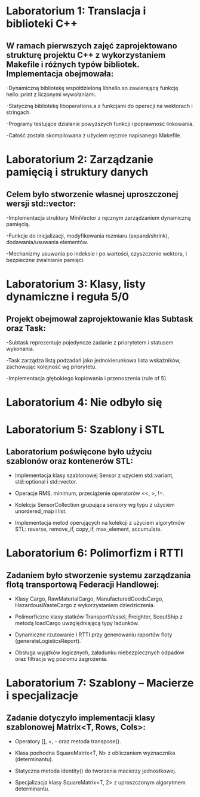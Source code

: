 # Laboratorium 1: Translacja i biblioteki C++ #
## W ramach pierwszych zajęć zaprojektowano strukturę projektu C++ z wykorzystaniem Makefile i różnych typów bibliotek. Implementacja obejmowała: ##

  -Dynamiczną bibliotekę współdzieloną libhello.so zawierającą funkcję hello::print z liczonymi wywołaniami.

  -Statyczną bibliotekę liboperations.a z funkcjami do operacji na wektorach i stringach.

  -Programy testujące działanie powyższych funkcji i poprawność linkowania.
  
  -Całość została skompilowana z użyciem ręcznie napisanego Makefile.
  

# Laboratorium 2: Zarządzanie pamięcią i struktury danych #

## Celem było stworzenie własnej uproszczonej wersji std::vector<char>: ##

  -Implementacja struktury MiniVector z ręcznym zarządzaniem dynamiczną pamięcią.

   -Funkcje do inicjalizacji, modyfikowania rozmiaru (expand/shrink), dodawania/usuwania elementów.

  -Mechanizmy usuwania po indeksie i po wartości, czyszczenie wektora, i bezpieczne zwalnianie pamięci.
  
# Laboratorium 3: Klasy, listy dynamiczne i reguła 5/0 #

## Projekt obejmował zaprojektowanie klas Subtask oraz Task: ##

  -Subtask reprezentuje pojedyncze zadanie z priorytetem i statusem wykonania.

  -Task zarządza listą podzadań jako jednokierunkowa lista wskaźników, zachowując kolejność wg priorytetu.

  -Implementacja głębokiego kopiowania i przenoszenia (rule of 5).
   
# Laboratorium 4: Nie odbyło się #
# Laboratorium 5: Szablony i STL #

## Laboratorium poświęcone było użyciu szablonów oraz kontenerów STL: ##

  - Implementacja klasy szablonowej Sensor<T> z użyciem std::variant, std::optional i std::vector.

  - Operacje RMS, minimum, przeciążenie operatorów <<, >, !=.

  - Kolekcja SensorCollection grupująca sensory wg typu z użyciem unordered_map i list.

  - Implementacja metod operujących na kolekcji z użyciem algorytmów STL: reverse, remove_if, copy_if, max_element, accumulate.

# Laboratorium 6: Polimorfizm i RTTI #

## Zadaniem było stworzenie systemu zarządzania flotą transportową Federacji Handlowej: ##

  - Klasy Cargo, RawMaterialCargo, ManufacturedGoodsCargo, HazardousWasteCargo z wykorzystaniem dziedziczenia.

  - Polimorficzne klasy statków TransportVessel, Freighter, ScoutShip z metodą loadCargo uwzględniającą typy ładunków.

  - Dynamiczne rzutowanie i RTTI przy generowaniu raportów floty (generateLogisticsReport).

  - Obsługa wyjątków logicznych, załadunku niebezpiecznych odpadów oraz filtracja wg poziomu zagrożenia.

# Laboratorium 7: Szablony – Macierze i specjalizacje #

## Zadanie dotyczyło implementacji klasy szablonowej Matrix<T, Rows, Cols>: ##

  - Operatory [], +, - oraz metoda transpose().

  - Klasa pochodna SquareMatrix<T, N> z obliczaniem wyznacznika (determinantu).

  - Statyczna metoda identity() do tworzenia macierzy jednostkowej.

  - Specjalizacja klasy SquareMatrix<T, 2> z uproszczonym algorytmem determinantu.
